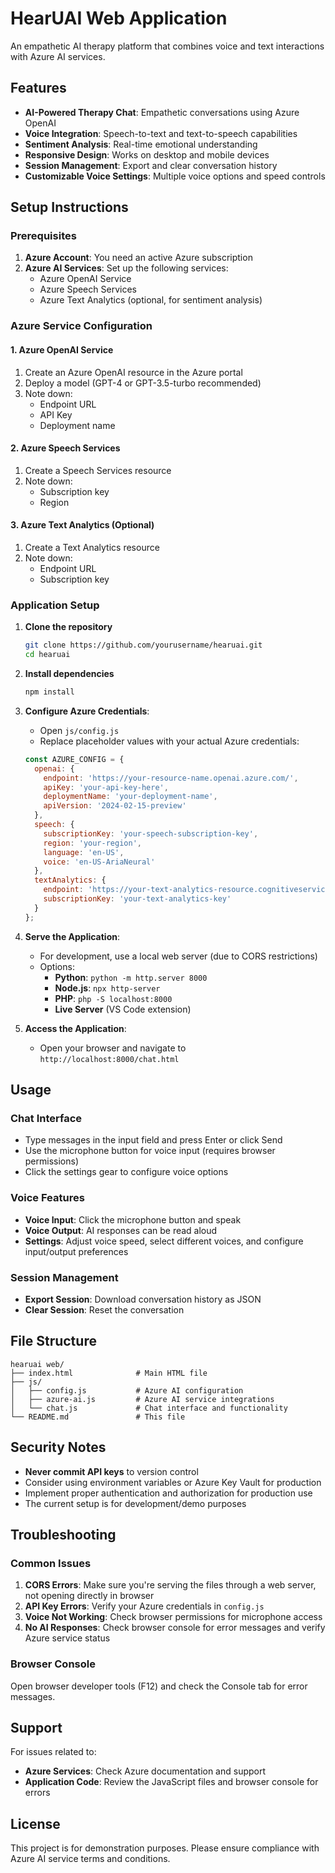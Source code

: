 # HearUAI Web Application

An empathetic AI therapy platform that combines voice and text interactions with Azure AI services.

## Features

- **AI-Powered Therapy Chat**: Empathetic conversations using Azure OpenAI
- **Voice Integration**: Speech-to-text and text-to-speech capabilities
- **Sentiment Analysis**: Real-time emotional understanding
- **Responsive Design**: Works on desktop and mobile devices
- **Session Management**: Export and clear conversation history
- **Customizable Voice Settings**: Multiple voice options and speed controls

## Setup Instructions

### Prerequisites

1. **Azure Account**: You need an active Azure subscription
2. **Azure AI Services**: Set up the following services:
   - Azure OpenAI Service
   - Azure Speech Services
   - Azure Text Analytics (optional, for sentiment analysis)

### Azure Service Configuration

#### 1. Azure OpenAI Service
1. Create an Azure OpenAI resource in the Azure portal
2. Deploy a model (GPT-4 or GPT-3.5-turbo recommended)
3. Note down:
   - Endpoint URL
   - API Key
   - Deployment name

#### 2. Azure Speech Services
1. Create a Speech Services resource
2. Note down:
   - Subscription key
   - Region

#### 3. Azure Text Analytics (Optional)
1. Create a Text Analytics resource
2. Note down:
   - Endpoint URL
   - Subscription key

### Application Setup

1. **Clone the repository**
   ```bash
   git clone https://github.com/yourusername/hearuai.git
   cd hearuai
   ```

2. **Install dependencies**
   ```bash
   npm install
   ```

3. **Configure Azure Credentials**:
   - Open `js/config.js`
   - Replace placeholder values with your actual Azure credentials:
   ```javascript
   const AZURE_CONFIG = {
     openai: {
       endpoint: 'https://your-resource-name.openai.azure.com/',
       apiKey: 'your-api-key-here',
       deploymentName: 'your-deployment-name',
       apiVersion: '2024-02-15-preview'
     },
     speech: {
       subscriptionKey: 'your-speech-subscription-key',
       region: 'your-region',
       language: 'en-US',
       voice: 'en-US-AriaNeural'
     },
     textAnalytics: {
       endpoint: 'https://your-text-analytics-resource.cognitiveservices.azure.com/',
       subscriptionKey: 'your-text-analytics-key'
     }
   };
   ```

3. **Serve the Application**:
   - For development, use a local web server (due to CORS restrictions)
   - Options:
     - **Python**: `python -m http.server 8000`
     - **Node.js**: `npx http-server`
     - **PHP**: `php -S localhost:8000`
     - **Live Server** (VS Code extension)

5. **Access the Application**:
   - Open your browser and navigate to `http://localhost:8000/chat.html`

## Usage

### Chat Interface
- Type messages in the input field and press Enter or click Send
- Use the microphone button for voice input (requires browser permissions)
- Click the settings gear to configure voice options

### Voice Features
- **Voice Input**: Click the microphone button and speak
- **Voice Output**: AI responses can be read aloud
- **Settings**: Adjust voice speed, select different voices, and configure input/output preferences

### Session Management
- **Export Session**: Download conversation history as JSON
- **Clear Session**: Reset the conversation

## File Structure

```
hearuai web/
├── index.html              # Main HTML file
├── js/
│   ├── config.js           # Azure AI configuration
│   ├── azure-ai.js         # Azure AI service integrations
│   └── chat.js             # Chat interface and functionality
└── README.md               # This file
```

## Security Notes

- **Never commit API keys** to version control
- Consider using environment variables or Azure Key Vault for production
- Implement proper authentication and authorization for production use
- The current setup is for development/demo purposes

## Troubleshooting

### Common Issues

1. **CORS Errors**: Make sure you're serving the files through a web server, not opening directly in browser
2. **API Key Errors**: Verify your Azure credentials in `config.js`
3. **Voice Not Working**: Check browser permissions for microphone access
4. **No AI Responses**: Check browser console for error messages and verify Azure service status

### Browser Console
Open browser developer tools (F12) and check the Console tab for error messages.

## Support

For issues related to:
- **Azure Services**: Check Azure documentation and support
- **Application Code**: Review the JavaScript files and browser console for errors

## License

This project is for demonstration purposes. Please ensure compliance with Azure AI service terms and conditions.